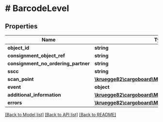 # # BarcodeLevel

## Properties

Name | Type | Description | Notes
------------ | ------------- | ------------- | -------------
**object_id** | **string** |  | [optional]
**consignment_object_ref** | **string** |  | [optional]
**consignment_no_ordering_partner** | **string** |  | [optional]
**sscc** | **string** |  | [optional]
**scan_point** | [**\kruegge82\cargoboard\Model\ScanPoint**](ScanPoint.md) |  | [optional]
**event** | **object** |  | [optional]
**additional_information** | [**\kruegge82\cargoboard\Model\AdditionalInformation[]**](AdditionalInformation.md) |  | [optional]
**errors** | [**\kruegge82\cargoboard\Model\BarcodeLevelError[]**](BarcodeLevelError.md) |  | [optional]

[[Back to Model list]](../../README.md#models) [[Back to API list]](../../README.md#endpoints) [[Back to README]](../../README.md)
